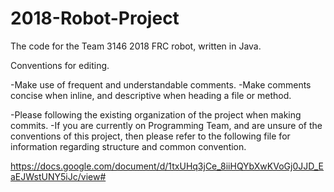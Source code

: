# 2018-Robot-Project
The code for the Team 3146 2018 FRC robot, written in Java.

Conventions for editing.

-Make use of frequent and understandable comments.
-Make comments concise when inline, and descriptive when heading a file or method.

-Please following the existing organization of the project when making commits.
-If you are currently on Programming Team, and are unsure of the conventions of this project, then please refer to the following file for information regarding structure and common convention.
 
https://docs.google.com/document/d/1txUHq3jCe_8iiHQYbXwKVoGj0JJD_EaEJWstUNY5iJc/view#

